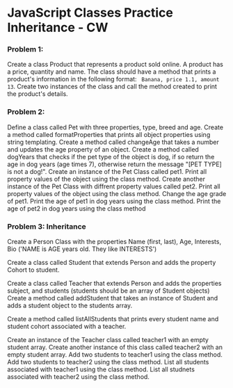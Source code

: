 # JavaScript Classes Practice Inheritance - CW

### Problem 1:
Create a class Product that represents a product sold online. A product has a price, quantity and name.
The class should have a method that prints a product's information in the following format: 
``` Banana, price 1.1, amount 13```. Create two instances of the class and call the method created to print the product's details.

### Problem 2:
Define a class called Pet with three properties, type, breed and age. Create a method called formatProperties that prints all object properties using string templating. Create a method called changeAge that takes a number and updates the age property of an object. Create a method called dogYears that checks if the pet type of the object is dog, if so return the age in dog years (age times 7), otherwise return the message "[PET TYPE] is not a dog!". Create an instance of the Pet Class called pet1. Print all property values of the object using the class method. Create another instance of the Pet Class with diffrent property values called pet2. Print all property values of the object using the class method. Change the age grade of pet1. Print the age of pet1 in dog years using the class method. Print the age of pet2 in dog years using the class method

### Problem 3: Inheritance
Create a Person Class with the properties Name (first, last), Age, Interests, Bio ('NAME is AGE years old. They like INTERESTS')

Create a class called Student that extends Person and adds the property Cohort to student.

Create a class called Teacher that extends Person and adds the properties subject, and students (students should be an array of Student objects) Create a method called addStudent that takes an instance of Student and adds a student object to the students array.

Create a method called listAllStudents that prints every student name and student cohort associated with a teacher. 

Create an instance of the Teacher class called teacher1 with an empty student array. Create another instance of this class called teacher2 with an empty student array. Add two students to teacher1 using the class method. Add two students to teacher2 using the class method. List all students associated with teacher1 using the class method. List all studnets associated with teacher2 using the class method.
